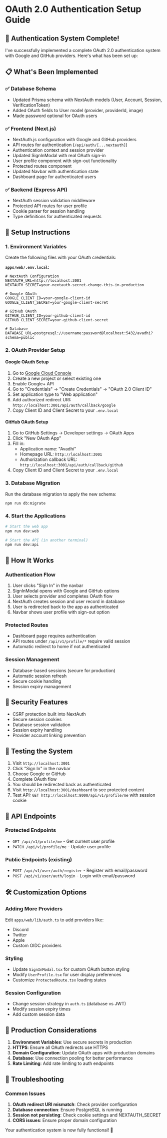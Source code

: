 # OAuth 2.0 Authentication Setup Guide

## 🎉 Authentication System Complete!

I've successfully implemented a complete OAuth 2.0 authentication system with Google and GitHub providers. Here's what has been set up:

## 📋 What's Been Implemented

### ✅ Database Schema
- Updated Prisma schema with NextAuth models (User, Account, Session, VerificationToken)
- Added OAuth fields to User model (provider, providerId, image)
- Made password optional for OAuth users

### ✅ Frontend (Next.js)
- NextAuth.js configuration with Google and GitHub providers
- API routes for authentication (`/api/auth/[...nextauth]`)
- Authentication context and session provider
- Updated SignInModal with real OAuth sign-in
- User profile component with sign-out functionality
- Protected routes component
- Updated Navbar with authentication state
- Dashboard page for authenticated users

### ✅ Backend (Express API)
- NextAuth session validation middleware
- Protected API routes for user profile
- Cookie parser for session handling
- Type definitions for authenticated requests

## 🚀 Setup Instructions

### 1. Environment Variables

Create the following files with your OAuth credentials:

**`apps/web/.env.local`:**
```env
# NextAuth Configuration
NEXTAUTH_URL=http://localhost:3001
NEXTAUTH_SECRET=your-nextauth-secret-change-this-in-production

# Google OAuth
GOOGLE_CLIENT_ID=your-google-client-id
GOOGLE_CLIENT_SECRET=your-google-client-secret

# GitHub OAuth
GITHUB_CLIENT_ID=your-github-client-id
GITHUB_CLIENT_SECRET=your-github-client-secret

# Database
DATABASE_URL=postgresql://username:password@localhost:5432/avadhi?schema=public
```

### 2. OAuth Provider Setup

#### Google OAuth Setup
1. Go to [Google Cloud Console](https://console.cloud.google.com/)
2. Create a new project or select existing one
3. Enable Google+ API
4. Go to "Credentials" → "Create Credentials" → "OAuth 2.0 Client ID"
5. Set application type to "Web application"
6. Add authorized redirect URI: `http://localhost:3001/api/auth/callback/google`
7. Copy Client ID and Client Secret to your `.env.local`

#### GitHub OAuth Setup
1. Go to GitHub Settings → Developer settings → OAuth Apps
2. Click "New OAuth App"
3. Fill in:
   - Application name: "Avadhi"
   - Homepage URL: `http://localhost:3001`
   - Authorization callback URL: `http://localhost:3001/api/auth/callback/github`
4. Copy Client ID and Client Secret to your `.env.local`

### 3. Database Migration

Run the database migration to apply the new schema:

```bash
npm run db:migrate
```

### 4. Start the Applications

```bash
# Start the web app
npm run dev:web

# Start the API (in another terminal)
npm run dev:api
```

## 🔧 How It Works

### Authentication Flow
1. User clicks "Sign In" in the navbar
2. SignInModal opens with Google and GitHub options
3. User selects provider and completes OAuth flow
4. NextAuth creates session and user record in database
5. User is redirected back to the app as authenticated
6. Navbar shows user profile with sign-out option

### Protected Routes
- Dashboard page requires authentication
- API routes under `/api/v1/profile/*` require valid session
- Automatic redirect to home if not authenticated

### Session Management
- Database-based sessions (secure for production)
- Automatic session refresh
- Secure cookie handling
- Session expiry management

## 🔐 Security Features

- CSRF protection built into NextAuth
- Secure session cookies
- Database session validation
- Session expiry handling
- Provider account linking prevention

## 🧪 Testing the System

1. Visit `http://localhost:3001`
2. Click "Sign In" in the navbar
3. Choose Google or GitHub
4. Complete OAuth flow
5. You should be redirected back as authenticated
6. Visit `http://localhost:3001/dashboard` to see protected content
7. Test API: `GET http://localhost:8000/api/v1/profile/me` with session cookie

## 📱 API Endpoints

### Protected Endpoints
- `GET /api/v1/profile/me` - Get current user profile
- `PATCH /api/v1/profile/me` - Update user profile

### Public Endpoints (existing)
- `POST /api/v1/user/auth/register` - Register with email/password
- `POST /api/v1/user/auth/login` - Login with email/password

## 🛠 Customization Options

### Adding More Providers
Edit `apps/web/lib/auth.ts` to add providers like:
- Discord
- Twitter
- Apple
- Custom OIDC providers

### Styling
- Update `SignInModal.tsx` for custom OAuth button styling
- Modify `UserProfile.tsx` for user display preferences
- Customize `ProtectedRoute.tsx` loading states

### Session Configuration
- Change session strategy in `auth.ts` (database vs JWT)
- Modify session expiry times
- Add custom session data

## 🚨 Production Considerations

1. **Environment Variables**: Use secure secrets in production
2. **HTTPS**: Ensure all OAuth redirects use HTTPS
3. **Domain Configuration**: Update OAuth apps with production domains
4. **Database**: Use connection pooling for better performance
5. **Rate Limiting**: Add rate limiting to auth endpoints

## 🐛 Troubleshooting

### Common Issues
1. **OAuth redirect URI mismatch**: Check provider configuration
2. **Database connection**: Ensure PostgreSQL is running
3. **Session not persisting**: Check cookie settings and NEXTAUTH_SECRET
4. **CORS issues**: Ensure proper domain configuration

Your authentication system is now fully functional! 🎉